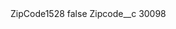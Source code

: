 <?xml version="1.0" encoding="UTF-8"?>
<CustomMetadata xmlns="http://soap.sforce.com/2006/04/metadata" xmlns:xsi="http://www.w3.org/2001/XMLSchema-instance" xmlns:xsd="http://www.w3.org/2001/XMLSchema">
    <label>ZipCode1528</label>
    <protected>false</protected>
    <values>
        <field>Zipcode__c</field>
        <value xsi:type="xsd:string">30098</value>
    </values>
</CustomMetadata>
